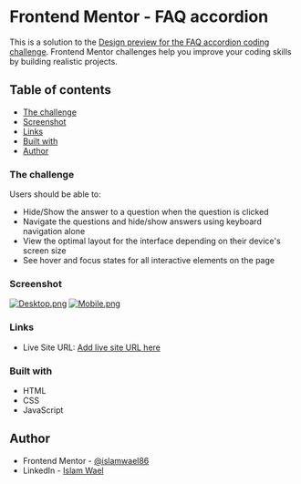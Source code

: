 # Frontend Mentor - FAQ accordion

This is a solution to the [Design preview for the FAQ accordion coding challenge](./design/desktop-preview.jpg). Frontend Mentor challenges help you improve your coding skills by building realistic projects. 

## Table of contents

  - [The challenge](#the-challenge)
  - [Screenshot](#screenshot)
  - [Links](#links)
  - [Built with](#built-with)
  - [Author](#author)

### The challenge

Users should be able to:

- Hide/Show the answer to a question when the question is clicked
- Navigate the questions and hide/show answers using keyboard navigation alone
- View the optimal layout for the interface depending on their device's screen size
- See hover and focus states for all interactive elements on the page

### Screenshot

[![Desktop.png](https://i.postimg.cc/j53y9tSK/Desktop.png)](https://postimg.cc/sQSBGFW0)
[![Mobile.png](https://i.postimg.cc/fRs5YW3g/Mobile.png)](https://postimg.cc/w7WhppQh)

### Links

- Live Site URL: [Add live site URL here](https://islamwael86.github.io/FAQ-accordion/)

### Built with

- HTML
- CSS
- JavaScript

## Author

- Frontend Mentor - [@islamwael86](https://www.frontendmentor.io/profile/islamwael86)
- LinkedIn - [Islam Wael](https://www.linkedin.com/in/islam-wael-808b50252/)

